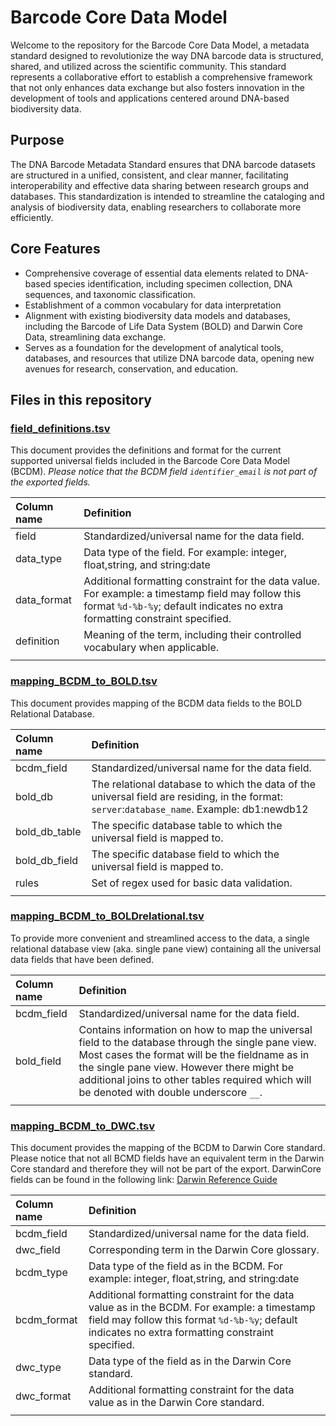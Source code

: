 # Barcode Core Data Model

Welcome to the repository for the Barcode Core Data Model, a metadata standard designed to 
revolutionize the way DNA barcode data is structured, shared, and utilized across the scientific 
community. This standard represents a collaborative effort to establish a comprehensive framework 
that not only enhances data exchange but also fosters innovation in the development of tools and 
applications centered around DNA-based biodiversity data.

## Purpose

The DNA Barcode Metadata Standard ensures that DNA barcode datasets are structured in a unified, 
consistent, and clear manner, facilitating interoperability and effective data sharing between 
research groups and databases. This standardization is intended to streamline the cataloging and 
analysis of biodiversity data, enabling researchers to collaborate more efficiently.

## Core Features

- Comprehensive coverage of essential data elements related to DNA-based species identification,
  including specimen collection, DNA sequences, and taxonomic classification.
- Establishment of a common vocabulary for data interpretation
- Alignment with existing biodiversity data models and databases, including the Barcode of Life
  Data System (BOLD) and Darwin Core Data, streamlining data exchange.
- Serves as a foundation for the development of analytical tools, databases, and resources that
  utilize DNA barcode data, opening new avenues for research, conservation, and education.

## Files in this repository

### [field_definitions.tsv](field_definitions.tsv) 

This document provides the definitions and format for the current supported universal fields 
included in the Barcode Core Data Model (BCDM). 
*Please notice that the BCDM field `identifier_email` is not part of the exported fields.*
  
  |**Column name** | **Definition**|
  | :----------|:---------|
  |field       | Standardized/universal name for the data field.|
  |data_type   |  Data type of the field. For example: integer, float,string, and string:date|
  |data_format | Additional formatting constraint for the data value. For example: a timestamp field may follow this format `%d-%b-%y`; default indicates no extra formatting constraint specified. | 
  |definition  | Meaning of the term, including their controlled vocabulary when applicable. |
  | |

### [mapping_BCDM_to_BOLD.tsv](mapping_BCDM_to_BOLD.tsv)

This document provides mapping of the BCDM data fields to the BOLD Relational Database. 

  |**Column name** | **Definition**|
  | :----------|:---------|
  |bcdm_field| Standardized/universal name for the data field.|
  |bold_db | The relational database to which the data of the universal field are residing, in the format: `server`:`database_name`.  Example: db1:newdb12 |
  |bold_db_table| The specific database table to which the universal field is mapped to.|
  |bold_db_field| The specific database field to which the universal field is mapped to.|
  |rules| Set of regex used for basic data validation.
  | |

### [mapping_BCDM_to_BOLDrelational.tsv](mapping_BCDM_to_BOLDrelational.tsv)

To provide more convenient and streamlined access to the data, a single relational 
database view (aka. single pane view) containing all the universal data fields that have 
been defined.  

  |**Column name** | **Definition**|
  | :----------|:---------|
  |bcdm_field| Standardized/universal name for the data field.|
  |bold_field | Contains information on how to map the universal field to the database through the single pane view. Most cases the format will be the fieldname as in the single pane view. However there might be additional joins to other tables required which will be denoted with double underscore `__`.  |
  | |


### [mapping_BCDM_to_DWC.tsv](mapping_BCDM_to_DWC.tsv)

This document provides the mapping of the BCDM to Darwin Core standard. Please notice that not 
all BCMD fields have an equivalent term in the Darwin Core standard and therefore they will 
not be part of the export. DarwinCore fields can be found in the following link: 
[Darwin Reference Guide](https://dwc.tdwg.org/terms/)
   
  |**Column name** | **Definition**|
  | :----------|:---------|
  |bcdm_field | Standardized/universal name for the data field.|
  |dwc_field | Corresponding term in the Darwin Core glossary.|
  |bcdm_type|Data type of the field as in the BCDM. For example: integer, float,string, and string:date |
  |bcdm_format| Additional formatting constraint for the data value as in the BCDM. For example: a timestamp field may follow this format `%d-%b-%y`; default indicates no extra formatting constraint specified.  |
  |dwc_type|Data type of the field as in the Darwin Core standard.|
  |dwc_format| Additional formatting constraint for the data value as in the Darwin Core standard.|
  | |

